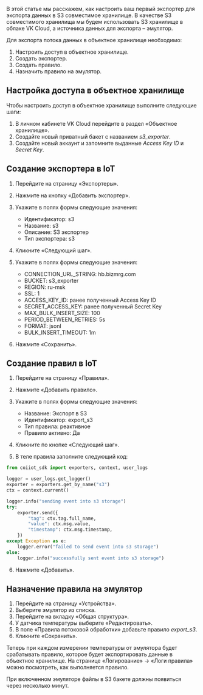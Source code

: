 В этой статье мы расскажем, как настроить ваш первый экспортер для экспорта данных в S3 совместимое хранилище. В качестве S3 совместимого хранилища мы будем использовать S3 хранилище в облаке VK Cloud, а источника данных для экспорта – эмулятор.

Для экспорта потока данных в объектное хранилище необходимо:

1. Настроить доступ в объектное хранилище.
2. Создать экспортер.
3. Создать правило.
4. Назначить правило на эмулятор.

## Настройка доступа в объектное хранилище

Чтобы настроить доступ в объектное хранилище выполните следующие шаги:

1. В личном кабинете VK Cloud перейдите в раздел «Объектное хранилище».
2. Создайте новый приватный бакет с названием *s3_exporter*.
3. Создайте новый аккаунт и запомните выданные *Access Key ID* и *Secret Key*.

## Создание экспортера в IoT

1. Перейдите на страницу «Экспортеры».
2. Нажмите на кнопку «Добавить экспортер».
3. Укажите в полях формы следующие значения:
    - Идентификатор: s3
    - Название: s3
    - Описание: S3 экспортер
    - Тип экспортера: s3

4. Кликните «Следующий шаг».
5. Укажите в полях формы следующие значения:

    - CONNECTION_URL_STRING: hb.bizmrg.com
    - BUCKET: s3_exporter
    - REGION: ru-msk
    - SSL: 1
    - ACCESS_KEY_ID: ранее полученный Access Key ID
    - SECRET_ACCESS_KEY: ранее полученный Secret Key
    - MAX_BULK_INSERT_SIZE: 100
    - PERIOD_BETWEEN_RETRIES: 5s
    - FORMAT: jsonl
    - BULK_INSERT_TIMEOUT: 1m

6. Нажмите «Сохранить».

## Создание правил в IoT

1. Перейдите на страницу «Правила».
2. Нажмите «Добавить правило».
3. Укажите в полях формы следующие значения:

    - Название: Экспорт в S3
    - Идентификатор: export_s3
    - Тип правила: реактивное
    - Правило активно: Да

4. Кликните по кнопке «Следующий шаг».
5. В теле правила заполните следующий код:

```python
from coiiot_sdk import exporters, context, user_logs

logger = user_logs.get_logger()
exporter = exporters.get_by_name("s3")
ctx = context.current()

logger.info("sending event into s3 storage")
try:
    exporter.send({
        "tag": ctx.tag.full_name,
        "value": ctx.msg.value,
        "timestamp": ctx.msg.timestamp,
    })
except Exception as e:
    logger.error("failed to send event into s3 storage")
else:
    logger.info("successfully sent event into s3 storage")
```

6. Нажмите «Добавить».

## Назначение правила на эмулятор

1. Перейдите на страницу «Устройства».
2. Выберите эмулятор из списка.
3. Перейдите на вкладку «Общая структура».
4. У датчика температуры выберите «Редактировать».
5. В поле «Правила потоковой обработки» добавьте правило *export_s3*.
6. Кликните «Сохранить».

Теперь при каждом измерении температуры от эмулятора будет срабатывать правило, которое будет экспортировать данные в объектное хранилище. На странице «Логирование» → «Логи правила» можно посмотреть, как выполняется правило.

При включенном эмуляторе файлы в S3 бакете должны появиться через несколько минут.
